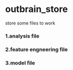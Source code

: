 # outbrain_store
store some files to work
### 1.analysis file
### 2.feature engneering file
### 3.model file